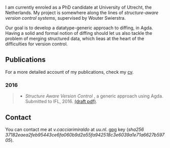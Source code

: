 
I am currently enroled as a PhD candidate at University of Utrecht, the Netherlands.
My project is somewhere along the lines of *structure-aware version control systems*,
supervised by Wouter Swierstra.
 
Our goal is to develop a datatype-generic approach to diffing, in Agda. Having
a solid and formal notion of diffing should let us also tackle the problem of merging
structured data, which lieas at the heart of the difficulties for version control.

## Publications

For a more detailed account of my publications, check my [cv](cv.html).

### 2016

> - *Structure Aware Version Control* , a generic approach using Agda.
>   Submitted to IFL, 2016. [(draft pdf)](data/ifl2016.pdf).

## Contact

You can contact me at *v.cacciarimiraldo* at *uu.nl*. 
[gpg](data/vcmiraldo.gpg.pub) key (*sha256 37182eaea2feb95443ce6fa060b9d2a55fa942518c3e6039a1e71a6627b59705*).

